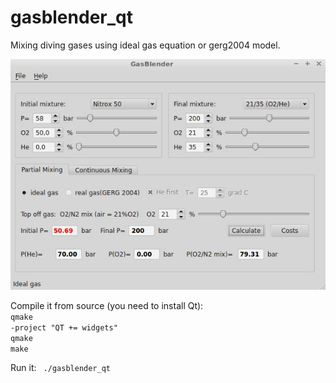 # gasblender_qt
Mixing diving gases using ideal gas equation or gerg2004 model. <br>

<img src="/images/gasblender.jpg" alt="screenshot">


Compile it from source (you need to install Qt):<br>
<code>qmake -project "QT += widgets"</code><br>
<code>qmake </code><br>
<code>make</code>

Run it:
<code> ./gasblender_qt </code>
